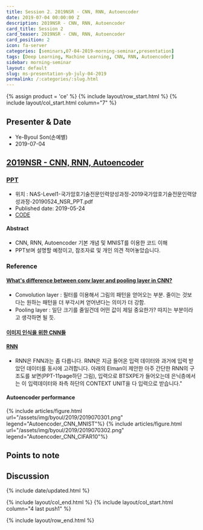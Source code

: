 ```yaml
---
title: Session 2. 2019NSR - CNN, RNN, Autoencoder
date: 2019-07-04 00:00:00 Z
description: 2019NSR - CNN, RNN, Autoencoder
card_title: Session 2
card_teaser: 2019NSR - CNN, RNN, Autoencoder
card_position: 2
icon: fa-server
categories: [seminars,07-04-2019-morning-seminar,presentation]
tags: [Deep Learning, Machine Learning, CNN, RNN, Autoencoder]
sidebar: morning-seminar
layout: default
slug: ms-presentation-yb-july-04-2019
permalink: /:categories/:slug.html
---
```


{% assign product = 'ce' %}
{% include layout/row_start.html %}
{% include layout/col_start.html column="7" %}

## Presenter & Date
+ Ye-Byoul Son(손예별)
+ 2019-07-04

## [2019NSR - CNN, RNN, Autoencoder](https://inhaucs.github.io/seminars/07-01-2019-morning-seminar/presentation/ms-presentation-yb-july-04-2019.html)

### [PPT](http://gofile.me/6uXSD/WT4YnR6EX)
+ 위치 : NAS-Level1-국가암호기술전문인력양성과정-2019국가암호기술전문인력양성과정-20190524_NSR_PPT.pdf
+ Published date: 2019-05-24
+ [CODE](http://3.14.140.1:8888)

#### Abstract
+ CNN, RNN, Autoencoder 기본 개념 및 MNIST를 이용한 코드 이해
+ PPT보며 설명할 예정이고, 참조자료 및 개인 의견 적어놓았습니다.

### Reference
#### [What's difference between conv layer and pooling layer in CNN?](https://stackoverflow.com/questions/43485361/whats-the-difference-between-conv-layer-and-pooling-layer-in-cnn)
+ Convolution layer : 필터를 이용해서 그림의 패턴을 얻어오는 부분. 줄이는 것보다는 원하는 패턴을 더 부각시켜 얻어낸다는 의미가 더 강함.
+ Pooling layer : 일단 크기를 줄일건데 어떤 값이 제일 중요한가? 따지는 부분이라고 생각하면 될 듯.

#### [이미지 인식을 위한 CNN들](http://aikorea.org/cs231n/convolutional-networks/)

#### [RNN](https://skymind.ai/kr/wiki/lstm)
+ RNN은 FNN과는 좀 다릅니다. RNN은 지금 들어온 입력 데이터와 과거에 입력 받았던 데이터를 동시에 고려합니다. 아래의 Elman이 제안한 아주 간단한 RNN의 구조도를 보면(PPT-11page하단 그림), 입력으로 BTSXPE가 들어오는데 은닉층에서는 이 입력데이터와 좌측 하단의 CONTEXT UNIT을 다 입력으로 받습니다."

#### Autoencoder performance
{% include articles/figure.html url="/assets/img/byoul/2019/2019070301.png" legend="Autoencoder_CNN_MNIST"%}
{% include articles/figure.html url="/assets/img/byoul/2019/2019070302.png" legend="Autoencoder_CNN_CIFAR10"%}


## Points to note

## Discussion


{% include date/updated.html %}

{% include layout/col_end.html %}
{% include layout/col_start.html column="4 last push1" %}

{% include layout/row_end.html %}
